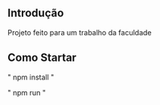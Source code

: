 ## Introdução

Projeto feito para um trabalho da faculdade

## Como Startar

" npm install "

" npm run "
